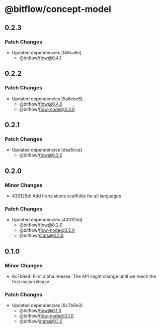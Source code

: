 # @bitflow/concept-model

## 0.2.3

### Patch Changes

- Updated dependencies [f46ca6e]
  - @bitflow/flow@0.4.1

## 0.2.2

### Patch Changes

- Updated dependencies [5a8cbe6]
  - @bitflow/flow@0.4.0
  - @bitflow/flow-node@0.3.0

## 0.2.1

### Patch Changes

- Updated dependencies [dea5cca]
  - @bitflow/flow@0.3.0

## 0.2.0

### Minor Changes

- 430125d: Add translations scaffolds for all languages

### Patch Changes

- Updated dependencies [430125d]
  - @bitflow/flow@0.2.0
  - @bitflow/flow-node@0.2.0
  - @bitflow/stats@0.2.0

## 0.1.0

### Minor Changes

- 8c7b6e3: First alpha release. The API might change until we reach the first major release.

### Patch Changes

- Updated dependencies [8c7b6e3]
  - @bitflow/flow@0.1.0
  - @bitflow/flow-node@0.1.0
  - @bitflow/stats@0.1.0
